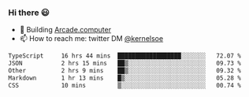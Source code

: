 ### Hi there 😃

- 🔨 Building [Arcade.computer](https://arcade.computer)
- 📫 How to reach me: twitter DM [@kernelsoe](https://twitter.com/kernelsoe)

<!--START_SECTION:waka-->

```txt
TypeScript     16 hrs 44 mins  ██████████████████░░░░░░░   72.07 %
JSON           2 hrs 15 mins   ██▒░░░░░░░░░░░░░░░░░░░░░░   09.73 %
Other          2 hrs 9 mins    ██▒░░░░░░░░░░░░░░░░░░░░░░   09.32 %
Markdown       1 hr 13 mins    █▒░░░░░░░░░░░░░░░░░░░░░░░   05.28 %
CSS            10 mins         ▒░░░░░░░░░░░░░░░░░░░░░░░░   00.74 %
```

<!--END_SECTION:waka-->
